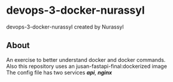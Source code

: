 # devops-3-docker-nurassyl
devops-3-docker-nurassyl created by Nurassyl

## About
An exercise to better understand docker and docker commands.  
Also this repository uses an jusan-fastapi-final:dockerized image  
The config file has two services ***api***, ***nginx***
